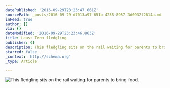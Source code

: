 ```yaml
---
datePublished: '2016-09-29T23:23:47.661Z'
sourcePath: _posts/2016-09-29-d7013a97-651b-4238-8957-3d0932f2614a.md
inFeed: true
author: []
via: {}
dateModified: '2016-09-29T23:23:46.863Z'
title: Least Tern fledgling
publisher: {}
description: This fledgling sits on the rail waiting for parents to bring food.
starred: false
_context: 'http://schema.org'
_type: Article

---
```

![This fledgling sits on the rail waiting for parents to bring food.](https://the-grid-user-content.s3-us-west-2.amazonaws.com/48d641e5-edcd-4b3f-8d1d-dee0a512fd05.jpg)